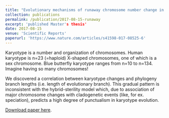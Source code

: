 ```yaml
---
title: "Evolutionary mechanisms of runaway chromosome number change in Agrodiaetus butterflies"
collection: publications
permalink: /publication/2017-08-15-runaway
excerpt: 'published Master's thesis' 
date: 2017-08-15
venue: 'Scientific Reports'
paperurl: 'https://www.nature.com/articles/s41598-017-08525-6'
---
```


Karyotype is a number and organization of chromosomes. Human karyotype is n=23 (=haploid) X-shaped chromosomes, one of which is a sex chromosome. Blue butterfly karyotype ranges from n=10 to n=134. Imagine having so many chromosomes!

We discovered a correlation between karyotype changes and phylogeny branch lengths (i.e. length of evolutionary branch). This gradual pattern is inconsistent with the hybrid-sterility model which, due to association of major chromosome changes with cladogenetic events (like, for ex. speciation), predicts a high degree of punctualism in karyotype evolution.

[Download paper here](https://www.nature.com/articles/s41598-017-08525-6.pdf).